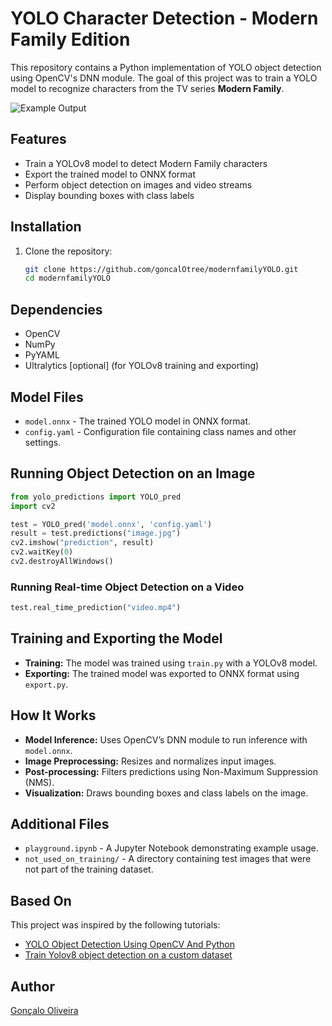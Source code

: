 # YOLO Character Detection - Modern Family Edition

This repository contains a Python implementation of YOLO object detection using OpenCV's DNN module. The goal of this project was to train a YOLO model to recognize characters from the TV series **Modern Family**.

![Example Output](example.gif)

## Features
- Train a YOLOv8 model to detect Modern Family characters
- Export the trained model to ONNX format
- Perform object detection on images and video streams
- Display bounding boxes with class labels

## Installation

1. Clone the repository:
   ```sh
   git clone https://github.com/goncalOtree/modernfamilyYOLO.git
   cd modernfamilyYOLO
   ```

## Dependencies
- OpenCV
- NumPy
- PyYAML
- Ultralytics [optional] (for YOLOv8 training and exporting)

## Model Files
- `model.onnx` - The trained YOLO model in ONNX format.
- `config.yaml` - Configuration file containing class names and other settings.

## Running Object Detection on an Image
```python
from yolo_predictions import YOLO_pred
import cv2

test = YOLO_pred('model.onnx', 'config.yaml')
result = test.predictions("image.jpg")
cv2.imshow("prediction", result)
cv2.waitKey(0)
cv2.destroyAllWindows()
```

### Running Real-time Object Detection on a Video
```python
test.real_time_prediction("video.mp4")
```

## Training and Exporting the Model
- **Training:** The model was trained using `train.py` with a YOLOv8 model.
- **Exporting:** The trained model was exported to ONNX format using `export.py`.

## How It Works
- **Model Inference:** Uses OpenCV’s DNN module to run inference with `model.onnx`.
- **Image Preprocessing:** Resizes and normalizes input images.
- **Post-processing:** Filters predictions using Non-Maximum Suppression (NMS).
- **Visualization:** Draws bounding boxes and class labels on the image.

## Additional Files
- `playground.ipynb` - A Jupyter Notebook demonstrating example usage.
- `not_used_on_training/` - A directory containing test images that were not part of the training dataset.

## Based On
This project was inspired by the following tutorials:
- [YOLO Object Detection Using OpenCV And Python](https://www.youtube.com/watch?v=mRhQmRm_egc)
- [Train Yolov8 object detection on a custom dataset](https://www.youtube.com/watch?v=m9fH9OWn8YM)

## Author
[Gonçalo Oliveira](https://github.com/goncalOtree)















